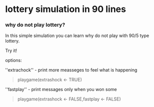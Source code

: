 # lottery simulation in 90 lines

### why do not play lottery?

In this simple simulation you can learn why do not play with 90/5 type lottery.

Try it! 

options:

''extrachock'' - print more measseges to feel what is happening

> playgame(extrashock <- TRUE)


''fastplay'' - print messages only when you won some

> playgame(extrashock <- FALSE,fastplay <- FALSE)

